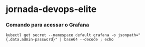 # jornada-devops-elite

### Comando para acessar o Grafana

```
kubectl get secret --namespace default grafana -o jsonpath="{.data.admin-password}" | base64 --decode ; echo
```